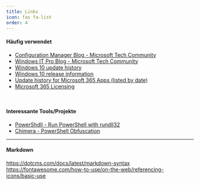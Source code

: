 ```yaml
---
title: Links
icon: fas fa-list
order: 4
---
```


#### Häufig verwendet
* <a href="https://techcommunity.microsoft.com/t5/configuration-manager-blog/bg-p/ConfigurationManagerBlog" target="_blank" rel="noopener noreferrer">Configuration Manager Blog - Microsoft Tech Community</a>
* <a href="https://techcommunity.microsoft.com/t5/windows-it-pro-blog/bg-p/Windows10Blog" target="_blank" rel="noopener noreferrer">Windows IT Pro Blog - Microsoft Tech Community</a>
* <a href="https://support.microsoft.com/en-us/topic/windows-10-update-history-7dd3071a-3906-fa2c-c342-f7f86728a6e3" target="_blank" rel="noopener noreferrer">Windows 10 update history</a>
* <a href="https://docs.microsoft.com/en-us/windows/release-health/release-information" target="_blank" rel="noopener noreferrer">Windows 10 release information</a>
* <a href="https://docs.microsoft.com/en-us/officeupdates/update-history-microsoft365-apps-by-date" target="_blank" rel="noopener noreferrer">Update history for Microsoft 365 Apps (listed by date)</a>
* <a href="https://m365maps.com/" target="_blank" rel="noopener noreferrer">Microsoft 365 Licensing</a>
<br>

#### Interessante Tools/Projekte
* <a href="https://github.com/p3nt4/PowerShdll" target="_blank" rel="noopener noreferrer">PowerShdll - Run PowerShell with rundll32</a>
* <a href="https://github.com/tokyoneon/Chimera" target="_blank" rel="noopener noreferrer">Chimera - PowerShell Obfuscation</a>

***



#### Markdown
<https://dotcms.com/docs/latest/markdown-syntax>
<https://fontawesome.com/how-to-use/on-the-web/referencing-icons/basic-use>

&nbsp; &nbsp;